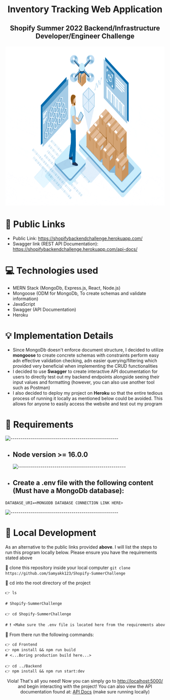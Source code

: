 # <p align="center">Inventory Tracking Web Application</p>

## <p align="center">Shopify Summer 2022 Backend/Infrastructure Developer/Engineer Challenge</p>

<img src="https://github.com/Samyakk123/Goblin-fighters/blob/main/temp2.gif" width="1000" height="500" />

# 🔗 Public Links

- Public Link: https://shopifybackendchallenge.herokuapp.com/
- Swagger link (REST API Documentation): https://shopifybackendchallenge.herokuapp.com/api-docs/

# 💻 Technologies used

- MERN Stack (MongoDb, Express.js, React, Node.js)
- Mongoose (ODM for MongoDb, To create schemas and validate information)
- JavaScript
- Swagger (API Documentation)
- Heroku

# 💡 Implementation Details

- Since MongoDb doesn't enforce document structure, I decided to utilize **mongoose** to create concrete schemas with constraints perform easy adn effective validation checking, adn easier querying/filtering which provided very beneficial when implementing the CRUD functionalities
- I decided to use **Swagger** to create interactive API documentation for users to directly test out my backend endpoints alongside seeing their input values and formatting (however, you can also use another tool such as Postman)
- I also decided to deploy my project on **Heroku** so that the entire tedious process of running it locally as mentioned below could be avoided. This allows for anyone to easily access the website and test out my program

# 🚩 Requirements

![-----------------------------------------------------](https://raw.githubusercontent.com/andreasbm/readme/master/assets/lines/rainbow.png)

- ## Node version >= 16.0.0
  ![-----------------------------------------------------](https://raw.githubusercontent.com/andreasbm/readme/master/assets/lines/rainbow.png)
- ## Create a .env file with the following content (Must have a MongoDb database):

```env
DATABASE_URI=<MONGODB DATABASE CONNECTION LINK HERE>
```

![-----------------------------------------------------](https://raw.githubusercontent.com/andreasbm/readme/master/assets/lines/rainbow.png)

# 💾 Local Development

As an alternative to the public links provided **above**. I will list the steps to run this program locally below. Please ensure you have the requirements stated above

🔎 clone this repository inside your local computer `git clone https://github.com/Samyakk123/Shopify-SummerChallenge`

🔎 cd into the root directory of the project

```diff
👉 ls

# Shopify-SummerChallenge

👉 cd Shopify-SummerChallenge

# ❗ <Make sure the .env file is located here from the requirements above> ❗
```

🔎 From there run the following commands:

```diff
👉 cd Frontend
👉 npm install && npm run build
# <...Boring production build here...>

👉 cd ../Backend
👉 npm install && npm run start:dev
```

<p align="center">Viola! That's all you need! Now you can simply go to <a href="http://localhost:5000/">http://localhost:5000/</a> and begin interacting with the project! You can also view the API documentation found at: <a href="http://localhost:5000/api-docs">API Docs</a> (make sure running locally) </p>
